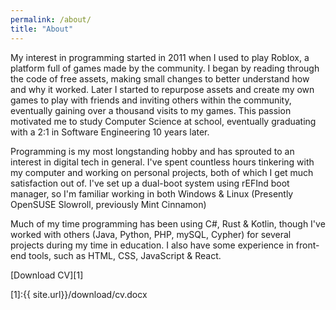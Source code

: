 ```yaml
---
permalink: /about/
title: "About"
---
```


My interest in programming started in 2011 when I used to play Roblox, a platform full of games made by the community. I began by reading through the code of free assets, making small changes to better understand how and why it worked. Later I started to repurpose assets and create my own games to play with friends and inviting others within the community, eventually gaining over a thousand visits to my games. This passion motivated me to study Computer Science at school, eventually graduating with a 2:1 in Software Engineering 10 years later. 

Programming is my most longstanding hobby and has sprouted to an interest in digital tech in general. I've spent countless hours tinkering with my computer and working on personal projects, both of which I get much satisfaction out of. I've set up a dual-boot system using rEFInd boot manager, so I'm familiar working in both Windows & Linux (Presently OpenSUSE Slowroll, previously Mint Cinnamon)

Much of my time programming has been using C#, Rust & Kotlin, though I've worked with others (Java, Python, PHP, mySQL, Cypher) for several projects during my time in education. I also have some experience in front-end tools, such as HTML, CSS, JavaScript & React. 

[Download CV][1]

[1]:{{ site.url}}/download/cv.docx
